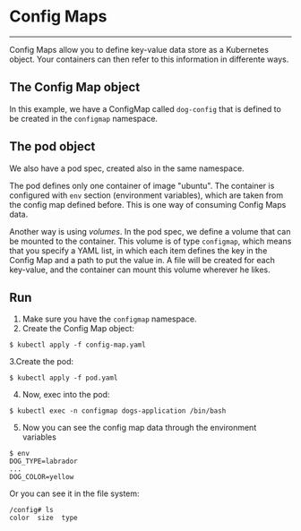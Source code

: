 # Config Maps
---

Config Maps allow you to define key-value data store as a Kubernetes object. Your containers can then refer to this information in differente ways.

## The Config Map object
In this example, we have a ConfigMap called `dog-config` that is defined to be created in the `configmap` namespace.

## The pod object
We also have a pod spec, created also in the same namespace.

The pod defines only one container of image "ubuntu". The container is configured with `env` section (environment variables), which are taken from the config map defined before.
This is one way of consuming Config Maps data.

Another way is using _volumes_. In the pod spec, we define a volume that can be mounted to the container. This volume is of type `configmap`, which means that you specify a
YAML list, in which each item defines the key in the Config Map and a path to put the value in. A file will be created for each key-value, and the container can mount this volume 
wherever he likes.


## Run
1. Make sure you have the `configmap` namespace.
2. Create the Config Map object:
```
$ kubectl apply -f config-map.yaml
```

3.Create the pod:
```
$ kubectl apply -f pod.yaml
```

4. Now, exec into the pod:
```
$ kubectl exec -n configmap dogs-application /bin/bash
```

5. Now you can see the config map data through the environment variables
```
$ env
DOG_TYPE=labrador
...
DOG_COLOR=yellow
```

Or you can see it in the file system:
```
/config# ls
color  size  type
```
